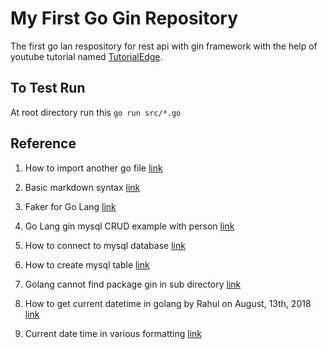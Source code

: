 # My First Go Gin Repository

The first go lan respository for rest api with gin framework with the help of youtube tutorial named [TutorialEdge](https://www.youtube.com/watch?v=RkmvVFZJJvs).

## To Test Run

At root directory run this `go run src/*.go`

## Reference

1. How to import another go file [link](https://stackoverflow.com/questions/26942150/importing-go-files-in-same-folder)

2. Basic markdown syntax [link](https://www.markdownguide.org/cheat-sheet/)

3. Faker for Go Lang [link](https://github.com/bxcodec/faker)

4. Go Lang gin mysql CRUD example with person [link](https://gist.github.com/rsj217/26492af115a083876570f003c64df118)

5. How to connect to mysql database [link](https://stackoverflow.com/questions/23550453/golang-how-to-open-a-remote-mysql-connection)

6. How to create mysql table [link](https://www.mysqltutorial.org/mysql-create-table/)

7. Golang cannot find package gin in sub directory [link](https://stackoverflow.com/questions/51488385/golang-can-not-find-package-gin-in-sub-directory)

8. How to get current datetime in golang by Rahul on August, 13th, 2018 [link](https://tecadmin.net/get-current-date-time-golang/)

9. Current date time in various formatting [link](https://www.golangprograms.com/get-current-date-and-time-in-various-format-in-golang.html)
